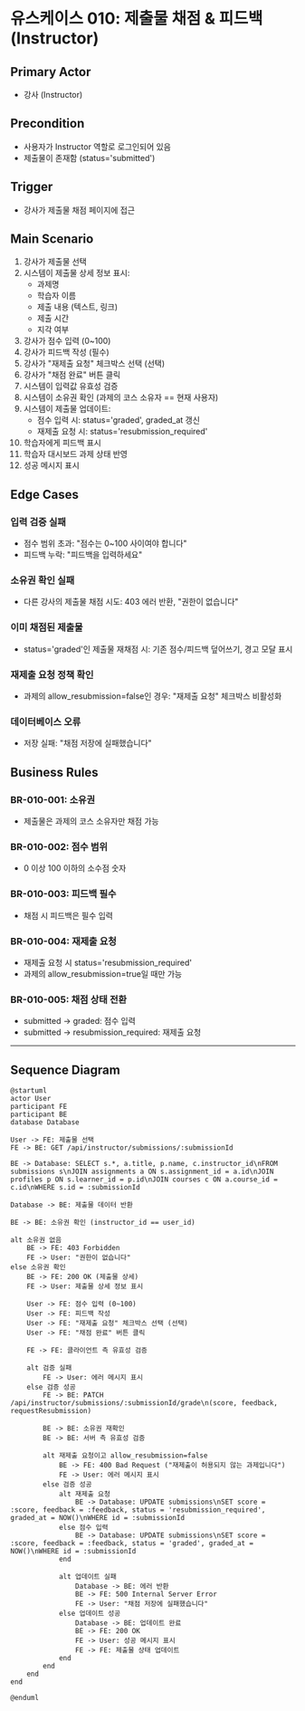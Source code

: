 # 유스케이스 010: 제출물 채점 & 피드백 (Instructor)

## Primary Actor
- 강사 (Instructor)

## Precondition
- 사용자가 Instructor 역할로 로그인되어 있음
- 제출물이 존재함 (status='submitted')

## Trigger
- 강사가 제출물 채점 페이지에 접근

## Main Scenario

1. 강사가 제출물 선택
2. 시스템이 제출물 상세 정보 표시:
   - 과제명
   - 학습자 이름
   - 제출 내용 (텍스트, 링크)
   - 제출 시간
   - 지각 여부
3. 강사가 점수 입력 (0~100)
4. 강사가 피드백 작성 (필수)
5. 강사가 "재제출 요청" 체크박스 선택 (선택)
6. 강사가 "채점 완료" 버튼 클릭
7. 시스템이 입력값 유효성 검증
8. 시스템이 소유권 확인 (과제의 코스 소유자 == 현재 사용자)
9. 시스템이 제출물 업데이트:
   - 점수 입력 시: status='graded', graded_at 갱신
   - 재제출 요청 시: status='resubmission_required'
10. 학습자에게 피드백 표시
11. 학습자 대시보드 과제 상태 반영
12. 성공 메시지 표시

## Edge Cases

### 입력 검증 실패
- 점수 범위 초과: "점수는 0~100 사이여야 합니다"
- 피드백 누락: "피드백을 입력하세요"

### 소유권 확인 실패
- 다른 강사의 제출물 채점 시도: 403 에러 반환, "권한이 없습니다"

### 이미 채점된 제출물
- status='graded'인 제출물 재채점 시: 기존 점수/피드백 덮어쓰기, 경고 모달 표시

### 재제출 요청 정책 확인
- 과제의 allow_resubmission=false인 경우: "재제출 요청" 체크박스 비활성화

### 데이터베이스 오류
- 저장 실패: "채점 저장에 실패했습니다"

## Business Rules

### BR-010-001: 소유권
- 제출물은 과제의 코스 소유자만 채점 가능

### BR-010-002: 점수 범위
- 0 이상 100 이하의 소수점 숫자

### BR-010-003: 피드백 필수
- 채점 시 피드백은 필수 입력

### BR-010-004: 재제출 요청
- 재제출 요청 시 status='resubmission_required'
- 과제의 allow_resubmission=true일 때만 가능

### BR-010-005: 채점 상태 전환
- submitted → graded: 점수 입력
- submitted → resubmission_required: 재제출 요청

---

## Sequence Diagram

```plantuml
@startuml
actor User
participant FE
participant BE
database Database

User -> FE: 제출물 선택
FE -> BE: GET /api/instructor/submissions/:submissionId

BE -> Database: SELECT s.*, a.title, p.name, c.instructor_id\nFROM submissions s\nJOIN assignments a ON s.assignment_id = a.id\nJOIN profiles p ON s.learner_id = p.id\nJOIN courses c ON a.course_id = c.id\nWHERE s.id = :submissionId

Database -> BE: 제출물 데이터 반환

BE -> BE: 소유권 확인 (instructor_id == user_id)

alt 소유권 없음
    BE -> FE: 403 Forbidden
    FE -> User: "권한이 없습니다"
else 소유권 확인
    BE -> FE: 200 OK (제출물 상세)
    FE -> User: 제출물 상세 정보 표시

    User -> FE: 점수 입력 (0~100)
    User -> FE: 피드백 작성
    User -> FE: "재제출 요청" 체크박스 선택 (선택)
    User -> FE: "채점 완료" 버튼 클릭

    FE -> FE: 클라이언트 측 유효성 검증

    alt 검증 실패
        FE -> User: 에러 메시지 표시
    else 검증 성공
        FE -> BE: PATCH /api/instructor/submissions/:submissionId/grade\n(score, feedback, requestResubmission)

        BE -> BE: 소유권 재확인
        BE -> BE: 서버 측 유효성 검증

        alt 재제출 요청이고 allow_resubmission=false
            BE -> FE: 400 Bad Request ("재제출이 허용되지 않는 과제입니다")
            FE -> User: 에러 메시지 표시
        else 검증 성공
            alt 재제출 요청
                BE -> Database: UPDATE submissions\nSET score = :score, feedback = :feedback, status = 'resubmission_required', graded_at = NOW()\nWHERE id = :submissionId
            else 점수 입력
                BE -> Database: UPDATE submissions\nSET score = :score, feedback = :feedback, status = 'graded', graded_at = NOW()\nWHERE id = :submissionId
            end

            alt 업데이트 실패
                Database -> BE: 에러 반환
                BE -> FE: 500 Internal Server Error
                FE -> User: "채점 저장에 실패했습니다"
            else 업데이트 성공
                Database -> BE: 업데이트 완료
                BE -> FE: 200 OK
                FE -> User: 성공 메시지 표시
                FE -> FE: 제출물 상태 업데이트
            end
        end
    end
end

@enduml
```
